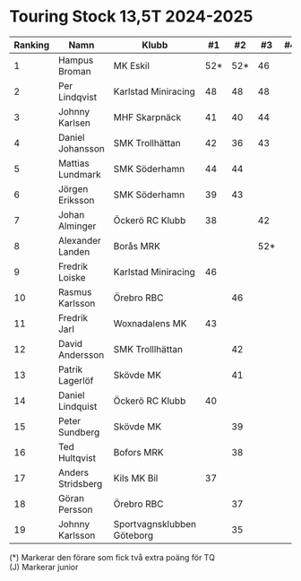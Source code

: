 # Touring Stock 13,5T 2024-2025

| Ranking | Namn              | Klubb                      |  #1 |  #2 |  #3 |  #4 | #5 | Final | Tot |
| ------- | ----------------- | -------------------------- | --- | --- | --- | --- | -- | ----- | --- |
| 1       | Hampus Broman     | MK Eskil                   | 52* | 52* | 46  |     |    |       | 150 |
| 2       | Per Lindqvist     | Karlstad Miniracing        | 48  | 48  | 48  |     |    |       | 144 |
| 3       | Johnny Karlsen    | MHF Skarpnäck              | 41  | 40  | 44  |     |    |       | 125 |
| 4       | Daniel Johansson  | SMK Trollhättan            | 42  | 36  | 43  |     |    |       | 121 |
| 5       | Mattias Lundmark  | SMK Söderhamn              | 44  | 44  |     |     |    |       | 88  |
| 6       | Jörgen Eriksson   | SMK Söderhamn              | 39  | 43  |     |     |    |       | 82  |
| 7       | Johan Alminger    | Öckerö RC Klubb            | 38  |     | 42  |     |    |       | 80  |
| 8       | Alexander Landen  | Borås MRK                  |     |     | 52* |     |    |       | 52  |
| 9       | Fredrik Loiske    | Karlstad Miniracing        | 46  |     |     |     |    |       | 46  |
| 10      | Rasmus Karlsson   | Örebro RBC                 |     | 46  |     |     |    |       | 46  |
| 11      | Fredrik Jarl      | Woxnadalens MK             | 43  |     |     |     |    |       | 43  |
| 12      | David Andersson   | SMK Trolllhättan           |     | 42  |     |     |    |       | 42  |
| 13      | Patrik Lagerlöf   | Skövde MK                  |     | 41  |     |     |    |       | 41  |
| 14      | Daniel Lindquist  | Öckerö RC Klubb            | 40  |     |     |     |    |       | 40  |
| 15      | Peter Sundberg    | Skövde MK                  |     | 39  |     |     |    |       | 39  |
| 16      | Ted Hultqvist     | Bofors MRK                 |     | 38  |     |     |    |       | 38  |
| 17      | Anders Stridsberg | Kils MK Bil                | 37  |     |     |     |    |       | 37  |
| 18      | Göran Persson     | Örebro RBC                 |     | 37  |     |     |    |       | 37  |
| 19      | Johnny Karlsson   | Sportvagnsklubben Göteborg |     | 35  |     |     |    |       | 35  |

(*) Markerar den förare som fick två extra poäng för TQ<br>(J) Markerar junior
